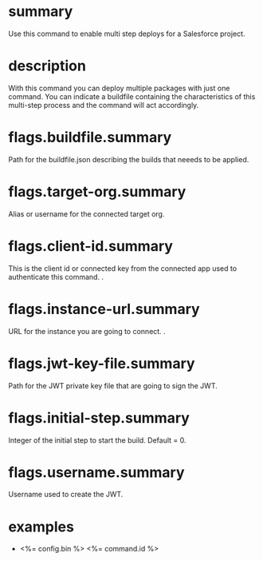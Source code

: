 # summary

Use this command to enable multi step deploys for a Salesforce project.

# description

With this command you can deploy multiple packages with just one command. You can indicate a buildfile containing the characteristics of this multi-step process and the command will act accordingly.

# flags.buildfile.summary

Path for the buildfile.json describing the builds that neeeds to be applied.

# flags.target-org.summary

Alias or username for the connected target org.

# flags.client-id.summary

This is the client id or connected key from the connected app used to authenticate this command. .

# flags.instance-url.summary

URL for the instance you are going to connect. .

# flags.jwt-key-file.summary

Path for the JWT private key file that are going to sign the JWT.

# flags.initial-step.summary

Integer of the initial step to start the build. Default = 0.

# flags.username.summary

Username used to create the JWT.

# examples

- <%= config.bin %> <%= command.id %>
